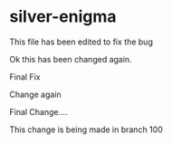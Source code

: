 # silver-enigma
This file has been edited to fix the bug

Ok this has been changed again.

Final Fix

Change again


Final Change....

This change is being made in branch 100
